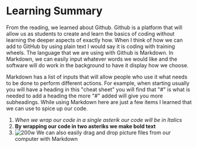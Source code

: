 # Learning Summary

From the reading, we learned about Github. Github is a platform that will allow us as students to create and learn the basics of coding without learning the deeper aspects of exactly how. When I think of how we can add to GitHub by using plain text I would say it is coding with training wheels. The language that we are using with Github is Markdown. In Markdown, we can easily input whatever words we would like and the software will do work in the background to have it display how we choose.

Markdown has a list of inputs that will allow people who use it what needs to be done to perform different actions. For example, when starting usually you will have a heading in this "cheat sheet" you will find that "#" is what is needed to add a heading the more "#" added will give you more subheadings. While using Markdown here are just a few items I learned that we can use to spice up our code.

1. *When we wrap our code in a single asterik our code will be in Italics*
2. **By wrapping our code in two asteriks we make bold text**
3. ![200w](https://user-images.githubusercontent.com/104862689/167216959-18be75ca-3220-42e5-9d05-96d45cf5ea92.gif) We can also easily drag and drop picture files from our computer with Markdown
